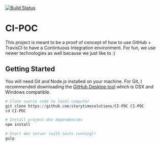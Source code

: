[![Build Status](https://travis-ci.org/storytimesolutions/CI-POC.svg?branch=master)](https://travis-ci.org/storytimesolutions/CI-POC)

# CI-POC
This project is meant to be a proof of concept of how to use GitHub + TravisCI to have a Contintuous Integration environment.  For fun, we use newer technologies as well because we just like to :)

## Getting Started
You will need Git and Node.js installed on your machine.  For Git, I recommended downloading the [GitHub Desktop tool](https://desktop.github.com/) which is OSX and Windows compatible.   

```Powershell
# Clone source code to local computer
git clone https://github.com/storytimesolutions/CI-POC CI-POC
cd CI-POC

# Install project dev dependencies
npm install 

# Start dev server (with tests running)!
gulp
```
